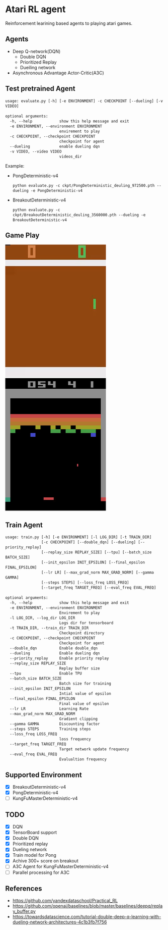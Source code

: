 # Atari RL agent
Reinforcement learining based agents to playing atari games.

## Agents
- Deep Q-network(DQN)
  - Double DQN
  - Prioritized Replay
  - Dueiling network
- Asynchronous Advantage Actor-Critic(A3C)

## Test pretrained Agent
```
usage: evaluate.py [-h] [-e ENVIRONMENT] -c CHECKPOINT [--dueling] [-v VIDEO]

optional arguments:
  -h, --help            show this help message and exit
  -e ENVIRONMENT, --environment ENVIRONMENT
                        envirement to play
  -c CHECKPOINT, --checkpoint CHECKPOINT
                        checkpoint for agent
  --dueling             enable dueling dqn
  -v VIDEO, --video VIDEO
                        videos_dir
```
Example: 
- PongDeterministic-v4 
  ```
  python evaluate.py -c ckpt/PongDeterministic_deuling_972500.pth --dueling -e PongDeterministic-v4
  ```
- BreakoutDeterministic-v4
  ```
  python evaluate.py -c ckpt/BreakoutDeterministic_deuling_3560000.pth --dueling -e BreakoutDeterministic-v4
  ```

## Game Play

![Pong](images/pong.gif)
![BreakoutDeterministic](images/breakout.gif)

## Train Agent
``` 
usage: train.py [-h] [-e ENVIRONMENT] [-l LOG_DIR] [-t TRAIN_DIR]
                [-c CHECKPOINT] [--double_dqn] [--dueling] [--priority_replay]
                [--replay_size REPLAY_SIZE] [--tpu] [--batch_size BATCH_SIZE]
                [--init_epsilon INIT_EPSILON] [--final_epsilon FINAL_EPSILON]
                [--lr LR] [--max_grad_norm MAX_GRAD_NORM] [--gamma GAMMA]
                [--steps STEPS] [--loss_freq LOSS_FREQ]
                [--target_freq TARGET_FREQ] [--eval_freq EVAL_FREQ]

optional arguments:
  -h, --help            show this help message and exit
  -e ENVIRONMENT, --environment ENVIRONMENT
                        Envirement to play
  -l LOG_DIR, --log_dir LOG_DIR
                        Logs dir for tensorboard
  -t TRAIN_DIR, --train_dir TRAIN_DIR
                        Checkpoint directory
  -c CHECKPOINT, --checkpoint CHECKPOINT
                        Checkpoint for agent
  --double_dqn          Enable double_dqn
  --dueling             Enable dueling dqn
  --priority_replay     Enable priority replay
  --replay_size REPLAY_SIZE
                        Replay buffer size
  --tpu                 Enable TPU
  --batch_size BATCH_SIZE
                        Batch size for training
  --init_epsilon INIT_EPSILON
                        Intial value of epsilon
  --final_epsilon FINAL_EPSILON
                        Final value of epsilon
  --lr LR               Learning Rate
  --max_grad_norm MAX_GRAD_NORM
                        Gradient clipping
  --gamma GAMMA         Discounting factor
  --steps STEPS         Training steps
  --loss_freq LOSS_FREQ
                        loss frequency
  --target_freq TARGET_FREQ
                        Target network update frequency
  --eval_freq EVAL_FREQ
                        Evalualtion frequency
```

## Supported Environment
- [x] BreakoutDeterministic-v4
- [x] PongDeterministic-v4
- [ ] KungFuMasterDeterministic-v4

## TODO
- [x] DQN
- [x] TensorBoard support
- [x] Double DQN
- [x] Prioritized replay
- [x] Dueling network
- [X] Train model for Pong
- [x] Achive 300+ score on breakout
- [ ] A3C Agent for  KungFuMasterDeterministic-v4
- [ ] Parallel processing for A3C

## References
- https://github.com/yandexdataschool/Practical_RL
- https://github.com/openai/baselines/blob/master/baselines/deepq/replay_buffer.py
- https://towardsdatascience.com/tutorial-double-deep-q-learning-with-dueling-network-architectures-4c1b3fb7f756


